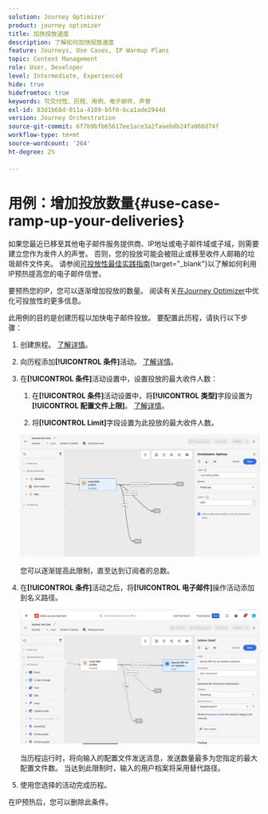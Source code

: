 ```yaml
---
solution: Journey Optimizer
product: journey optimizer
title: 加快投放速度
description: 了解如何加快投放速度
feature: Journeys, Use Cases, IP Warmup Plans
topic: Content Management
role: User, Developer
level: Intermediate, Experienced
hide: true
hidefromtoc: true
keywords: 可交付性、历程、用例、电子邮件、声誉
exl-id: 83d1b68d-011a-4109-b5f0-6ca1ade2944d
version: Journey Orchestration
source-git-commit: 6f7b9bfb65617ee1ace3a2faaebdb24fa068d74f
workflow-type: tm+mt
source-wordcount: '264'
ht-degree: 2%

---
```


# 用例：增加投放数量{#use-case-ramp-up-your-deliveries}

如果您最近已移至其他电子邮件服务提供商、IP地址或电子邮件域或子域，则需要建立您作为发件人的声誉。 否则，您的投放可能会被阻止或移至收件人邮箱的垃圾邮件文件夹。 请参阅[可投放性最佳实践指南](https://experienceleague.adobe.com/docs/deliverability-learn/deliverability-best-practice-guide/additional-resources/generic-resources/increase-reputation-with-ip-warming.html?lang=zh-Hans){target="_blank"}以了解如何利用IP预热提高您的电子邮件信誉。

要预热您的IP，您可以逐渐增加投放的数量。 阅读有关[在Journey Optimizer](../reports/deliverability.md)中优化可投放性的更多信息。

此用例的目的是创建历程以加快电子邮件投放。 要配置此历程，请执行以下步骤：

1. 创建旅程。 [了解详情](journey-gs.md)。

1. 向历程添加&#x200B;**[!UICONTROL 条件]**&#x200B;活动。 [了解详情](condition-activity.md)。

1. 在&#x200B;**[!UICONTROL 条件]**&#x200B;活动设置中，设置投放的最大收件人数：

   1. 在&#x200B;**[!UICONTROL 条件]**&#x200B;活动设置中，将&#x200B;**[!UICONTROL 类型]**&#x200B;字段设置为&#x200B;**[!UICONTROL 配置文件上限]**。 [了解详情](condition-activity.md#profile_cap)。

   1. 将&#x200B;**[!UICONTROL Limit]**&#x200B;字段设置为此投放的最大收件人数。

   ![](assets/profile-cap-condition.png)

   您可以逐渐提高此限制，直至达到订阅者的总数。

1. 在&#x200B;**[!UICONTROL 条件]**&#x200B;活动之后，将&#x200B;**[!UICONTROL 电子邮件]**&#x200B;操作活动添加到名义路径。

   ![](assets/ramp-up-deliveries-message.png)

   当历程运行时，将向输入的配置文件发送消息，发送数量最多为您指定的最大配置文件数。 当达到此限制时，输入的用户档案将采用替代路径。

1. 使用您选择的活动完成历程。

在IP预热后，您可以删除此条件。

